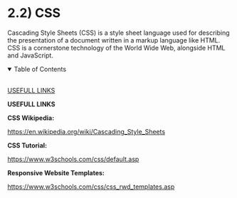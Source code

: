# 2.2) CSS

Cascading Style Sheets (CSS) is a style sheet language used for describing the presentation of a document written in a markup language like HTML. CSS is a cornerstone technology of the World Wide Web, alongside HTML and JavaScript.

<details open>
<summary>Table of Contents</summary>
<br>

[USEFULL LINKS](#h1)

</details>

<a name="h1"/>

**USEFULL LINKS**

**CSS Wikipedia:**

https://en.wikipedia.org/wiki/Cascading_Style_Sheets

**CSS Tutorial:**

https://www.w3schools.com/css/default.asp

**Responsive Website Templates:**

https://www.w3schools.com/css/css_rwd_templates.asp